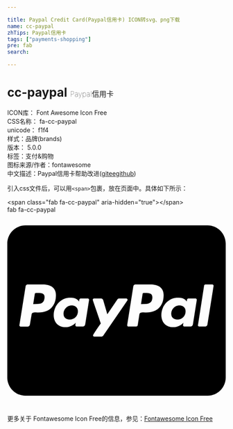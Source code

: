 ```yaml
---

title: Paypal Credit Card(Paypal信用卡) ICON转svg、png下载
name: cc-paypal
zhTips: Paypal信用卡
tags: ["payments-shopping"]
pre: fab
search: 

---
```


# cc-paypal  <small style="font-size: 60%;font-weight: 100">Paypal信用卡</small>


<div class="detail-page">
<p>
<span>
ICON库：
<span class="badge-secondary badge">Font Awesome Icon Free</span> 
</span>
<br/>
<span>
CSS名称：
<span class="badge-secondary badge">fa-cc-paypal</span> 
</span>
<br/>
<span>
unicode：
<span class="badge-secondary badge">f1f4</span> 
<copy-btn content='f1f4' btn-title=""></copy-btn>
<copy-btn :content='String.fromCodePoint(parseInt("f1f4", 16))' btn-title="复制U"></copy-btn>
</span><br/><span>样式：<span class="badge-light badge">品牌(brands)</span></span>
<br/>
<span>
版本：
<span class="badge-secondary badge">5.0.0</span> 
</span><br/><span>标签：<span class="badge-light badge"><router-link to="/tags/payments-shopping.html">支付&购物</router-link></span></span>
<br/>
<span>图标来源/作者：<span class="badge-light badge">fontawesome</span></span> 
<br/>
<span class="zh-detail">中文描述：<span class="badge-primary badge">Paypal信用卡</span><span class="help-link"><span>帮助改进</span>(<a href="https://gitee.com/liuwave/icon-helper/edit/master/json/fontawesome/brands/cc-paypal.json" target="_blank" rel="noopener noreferrer">gitee</a><a href="https://github.com/liuwave/icon-helper/edit/master/json/fontawesome/brands/cc-paypal.json" target="_blank" rel="noopener noreferrer">github</a></span>)</span><br/>
</p>
</div>
<div class="alert alert-dark">
  <i class="fab fa-cc-paypal fa-xs"></i>
  <i class="fab fa-cc-paypal fa-sm"></i>
  <i class="fab fa-cc-paypal fa-lg"></i>
  <i class="fab fa-cc-paypal fa-2x"></i>
  <i class="fab fa-cc-paypal fa-3x"></i>
  <i class="fab fa-cc-paypal fa-5x"></i>
  <i class="fab fa-cc-paypal fa-7x"></i>
</div>
<div>
  <p>引入css文件后，可以用<code>&lt;span&gt;</code>包裹，放在页面中。具体如下所示：    
  </p>
  <div class="alert alert-primary" style="font-size: 14px">
    &lt;span class="fab fa-cc-paypal" aria-hidden="true"&gt;&lt;/span&gt;
    <copy-btn content='<span class="fab fa-cc-paypal" aria-hidden="true"></span>'></copy-btn>
  </div>
  <div class="alert alert-secondary">
    <i class="fab fa-cc-paypal"
    style="font-size: 24px"
    aria-hidden="true"></i> fab fa-cc-paypal
    <copy-btn content="fab fa-cc-paypal" btn-title="复制图标名称"></copy-btn>
  </div>
</div>
<div id="svg" class="svg-wrap">
<svg xmlns="http://www.w3.org/2000/svg" viewBox="0 0 576 512"><path d="M186.3 258.2c0 12.2-9.7 21.5-22 21.5-9.2 0-16-5.2-16-15 0-12.2 9.5-22 21.7-22 9.3 0 16.3 5.7 16.3 15.5zM80.5 209.7h-4.7c-1.5 0-3 1-3.2 2.7l-4.3 26.7 8.2-.3c11 0 19.5-1.5 21.5-14.2 2.3-13.4-6.2-14.9-17.5-14.9zm284 0H360c-1.8 0-3 1-3.2 2.7l-4.2 26.7 8-.3c13 0 22-3 22-18-.1-10.6-9.6-11.1-18.1-11.1zM576 80v352c0 26.5-21.5 48-48 48H48c-26.5 0-48-21.5-48-48V80c0-26.5 21.5-48 48-48h480c26.5 0 48 21.5 48 48zM128.3 215.4c0-21-16.2-28-34.7-28h-40c-2.5 0-5 2-5.2 4.7L32 294.2c-.3 2 1.2 4 3.2 4h19c2.7 0 5.2-2.9 5.5-5.7l4.5-26.6c1-7.2 13.2-4.7 18-4.7 28.6 0 46.1-17 46.1-45.8zm84.2 8.8h-19c-3.8 0-4 5.5-4.2 8.2-5.8-8.5-14.2-10-23.7-10-24.5 0-43.2 21.5-43.2 45.2 0 19.5 12.2 32.2 31.7 32.2 9 0 20.2-4.9 26.5-11.9-.5 1.5-1 4.7-1 6.2 0 2.3 1 4 3.2 4H200c2.7 0 5-2.9 5.5-5.7l10.2-64.3c.3-1.9-1.2-3.9-3.2-3.9zm40.5 97.9l63.7-92.6c.5-.5.5-1 .5-1.7 0-1.7-1.5-3.5-3.2-3.5h-19.2c-1.7 0-3.5 1-4.5 2.5l-26.5 39-11-37.5c-.8-2.2-3-4-5.5-4h-18.7c-1.7 0-3.2 1.8-3.2 3.5 0 1.2 19.5 56.8 21.2 62.1-2.7 3.8-20.5 28.6-20.5 31.6 0 1.8 1.5 3.2 3.2 3.2h19.2c1.8-.1 3.5-1.1 4.5-2.6zm159.3-106.7c0-21-16.2-28-34.7-28h-39.7c-2.7 0-5.2 2-5.5 4.7l-16.2 102c-.2 2 1.3 4 3.2 4h20.5c2 0 3.5-1.5 4-3.2l4.5-29c1-7.2 13.2-4.7 18-4.7 28.4 0 45.9-17 45.9-45.8zm84.2 8.8h-19c-3.8 0-4 5.5-4.3 8.2-5.5-8.5-14-10-23.7-10-24.5 0-43.2 21.5-43.2 45.2 0 19.5 12.2 32.2 31.7 32.2 9.3 0 20.5-4.9 26.5-11.9-.3 1.5-1 4.7-1 6.2 0 2.3 1 4 3.2 4H484c2.7 0 5-2.9 5.5-5.7l10.2-64.3c.3-1.9-1.2-3.9-3.2-3.9zm47.5-33.3c0-2-1.5-3.5-3.2-3.5h-18.5c-1.5 0-3 1.2-3.2 2.7l-16.2 104-.3.5c0 1.8 1.5 3.5 3.5 3.5h16.5c2.5 0 5-2.9 5.2-5.7L544 191.2v-.3zm-90 51.8c-12.2 0-21.7 9.7-21.7 22 0 9.7 7 15 16.2 15 12 0 21.7-9.2 21.7-21.5.1-9.8-6.9-15.5-16.2-15.5z"/></svg>
</div>
<detail full-name='fa-cc-paypal'></detail>
    
<div><p>更多关于  Fontawesome Icon Free的信息，参见：<a target="_blank" href="https://iconhelper.cn/fontawesome.html">Fontawesome Icon Free</a>
</p></div>
